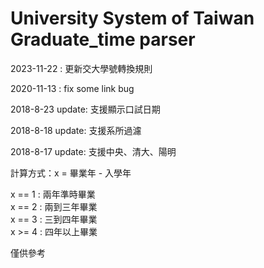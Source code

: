 # University System of Taiwan Graduate_time parser

2023-11-22 : 更新交大學號轉換規則

2020-11-13 : fix some link bug

2018-8-23 update: 支援顯示口試日期

2018-8-18 update: 支援系所過濾

2018-8-17 update: 支援中央、清大、陽明

計算方式：x = 畢業年 - 入學年

x == 1 : 兩年準時畢業 </br>
x == 2 : 兩到三年畢業 </br>
x == 3 : 三到四年畢業 </br>
x >= 4 : 四年以上畢業 </br>

僅供參考
